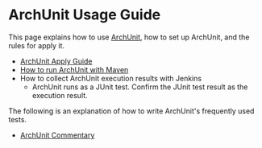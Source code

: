 # ArchUnit Usage Guide

This page explains how to use [ArchUnit](https://www.archunit.org/), how to set up ArchUnit, and the rules for apply it.

- [ArchUnit Apply Guide](./Ops-Rule.md)
- [How to run ArchUnit with Maven](./Maven-settings.md)
- How to collect ArchUnit execution results with Jenkins
  - ArchUnit runs as a JUnit test. Confirm the JUnit test result as the execution result.

The following is an explanation of how to write ArchUnit's frequently used tests.
- [ArchUnit Commentary](./ArchUnit-commentary.md)